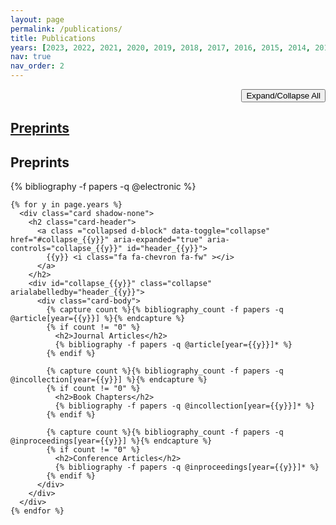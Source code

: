 ```yaml
---
layout: page
permalink: /publications/
title: Publications
years: [2023, 2022, 2021, 2020, 2019, 2018, 2017, 2016, 2015, 2014, 2012, 2011, 2010, 2009, 2008, 2007, 2006, 2004]
nav: true
nav_order: 2
---
```

<!-- _pages/publications.md -->
<div class="publications">

  <p style="text-align:right"><button class="btn btn-expand" type="button">Expand/Collapse All</button></p>
  <div class="card shadow-none">
    <h2 class="card-header">
      <a class="collapsed d-block" data-toggle="collapse" href="#collapse_pre" aria-expanded="true" aria-controls="collapse_pre" id="header_pre">
        Preprints <i class="fa fa-chevron fa-fw"></i>
      </a>
    </h2>
    <div id="collapse_pre" class="collapse" aria-labelledby="header_pre">
      <div class="card-body">
        <h2>Preprints</h2>
        {% bibliography -f papers -q @electronic %}
      </div>
    </div>
  </div>


    {% for y in page.years %}
      <div class="card shadow-none">
        <h2 class="card-header">
          <a class ="collapsed d-block" data-toggle="collapse" href="#collapse_{{y}}" aria-expanded="true" aria-controls="collapse_{{y}}" id="header_{{y}}">
            {{y}} <i class="fa fa-chevron fa-fw" ></i>
          </a>
        </h2>
        <div id="collapse_{{y}}" class="collapse" arialabelledby="header_{{y}}">
          <div class="card-body">
            {% capture count %}{% bibliography_count -f papers -q @article[year={{y}}] %}{% endcapture %}
            {% if count != "0" %}
              <h2>Journal Articles</h2>
              {% bibliography -f papers -q @article[year={{y}}]* %}
            {% endif %}

            {% capture count %}{% bibliography_count -f papers -q @incollection[year={{y}}] %}{% endcapture %}
            {% if count != "0" %}
              <h2>Book Chapters</h2>
              {% bibliography -f papers -q @incollection[year={{y}}]* %}
            {% endif %}

            {% capture count %}{% bibliography_count -f papers -q @inproceedings[year={{y}}] %}{% endcapture %}
            {% if count != "0" %}
              <h2>Conference Articles</h2>
              {% bibliography -f papers -q @inproceedings[year={{y}}]* %}
            {% endif %}
          </div>
        </div>  
      </div>
    {% endfor %}

</div>
